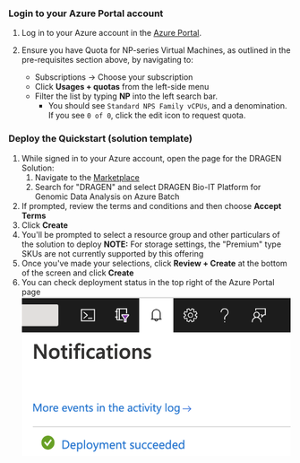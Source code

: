 ### Login to your Azure Portal account

1. Log in to your Azure account in the [Azure Portal](https://portal.azure.com).
1. Ensure you have Quota for NP-series Virtual Machines, as outlined in the
   pre-requisites section above, by navigating to:

   * Subscriptions -> Choose your subscription
   * Click **Usages + quotas** from the left-side menu
   * Filter the list by typing **NP** into the left search bar.
        * You should see `Standard NPS Family vCPUs`, and a denomination. If you see
          `0 of 0`, click the edit icon to request quota.

### Deploy the Quickstart (solution template)

1. While signed in to your Azure account, open the page for the DRAGEN Solution:
   1. Navigate to the [Marketplace](https://ms.portal.azure.com/#blade/Microsoft_Azure_Marketplace/GalleryMenuBlade/selectedMenuItemId/home)
   1. Search for "DRAGEN" and select DRAGEN Bio-IT Platform for Genomic Data Analysis on Azure Batch
1. If prompted, review the terms and conditions and then choose **Accept Terms**
1. Click **Create**
1. You'll be prompted to select a resource group and other particulars of the solution to deploy
**NOTE:** For storage settings, the "Premium" type SKUs are not currently supported by this offering
1. Once you've made your selections, click **Review + Create**
   at the bottom of the screen and click **Create**
1. You can check deployment status in the top right of the Azure Portal page
   ![deployment-status](./images/deployment-status.png)
